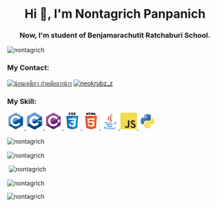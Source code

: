 <h1 align="center">Hi 👋, I'm Nontagrich Panpanich</h1>
<h3 align="center">Now, I'm student of Benjamarachutit Ratchaburi School.</h3>

<p align="left"> <img src="https://komarev.com/ghpvc/?username=nontagrich&label=Profile%20views&color=0e75b6&style=flat" alt="nontagrich" /> </p>

<h3 align="left">My Contact:</h3>
<p align="left">
<a href="https://www.facebook.com/profile.php?id=100072975150701" target="blank"><img align="center" src="https://raw.githubusercontent.com/rahuldkjain/github-profile-readme-generator/master/src/images/icons/Social/facebook.svg" alt="น้อนเหนียว กำหมัดลาาน้าา" height="30" width="40" /></a>
<a href="https://instagram.com/neokrubz_z" target="blank"><img align="center" src="https://raw.githubusercontent.com/rahuldkjain/github-profile-readme-generator/master/src/images/icons/Social/instagram.svg" alt="neokrubz_z" height="30" width="40" /></a>
</p>

<h3 align="left">My Skill: </h3>
<p align="left"> <a href="https://www.cprogramming.com/" target="_blank" rel="noreferrer"> <img src="https://raw.githubusercontent.com/devicons/devicon/master/icons/c/c-original.svg" alt="c" width="40" height="40"/> </a> <a href="https://www.w3schools.com/cpp/" target="_blank" rel="noreferrer"> <img src="https://raw.githubusercontent.com/devicons/devicon/master/icons/cplusplus/cplusplus-original.svg" alt="cplusplus" width="40" height="40"/> </a> <a href="https://www.w3schools.com/cs/" target="_blank" rel="noreferrer"> <img src="https://raw.githubusercontent.com/devicons/devicon/master/icons/csharp/csharp-original.svg" alt="csharp" width="40" height="40"/> </a> <a href="https://www.w3schools.com/css/" target="_blank" rel="noreferrer"> <img src="https://raw.githubusercontent.com/devicons/devicon/master/icons/css3/css3-original-wordmark.svg" alt="css3" width="40" height="40"/> </a> <a href="https://www.w3.org/html/" target="_blank" rel="noreferrer"> <img src="https://raw.githubusercontent.com/devicons/devicon/master/icons/html5/html5-original-wordmark.svg" alt="html5" width="40" height="40"/> </a> <a href="https://www.java.com" target="_blank" rel="noreferrer"> <img src="https://raw.githubusercontent.com/devicons/devicon/master/icons/java/java-original.svg" alt="java" width="40" height="40"/> </a> <a href="https://developer.mozilla.org/en-US/docs/Web/JavaScript" target="_blank" rel="noreferrer"> <img src="https://raw.githubusercontent.com/devicons/devicon/master/icons/javascript/javascript-original.svg" alt="javascript" width="40" height="40"/> </a> <a href="https://www.python.org" target="_blank" rel="noreferrer"> <img src="https://raw.githubusercontent.com/devicons/devicon/master/icons/python/python-original.svg" alt="python" width="40" height="40"/> </a> </p>

<p><img align="center" src="https://media.discordapp.net/attachments/920846680147001414/1028223098752860250/tumblr_499e70055b295ccadc3cc9d716fde109_0ad09c7e_500.gif" alt="nontagrich" width = "300"/></p>
<p><img align="center" src="https://cdn.discordapp.com/attachments/920846680147001414/1028217561629851688/WG8V.gif" alt="nontagrich" /></p>



<p>&nbsp;<img align="center" src="https://github-readme-stats.vercel.app/api?username=nontagrich&show_icons=true&locale=en" alt="nontagrich" /></p>

<p><img align="center" src="https://github-readme-streak-stats.herokuapp.com/?user=nontagrich&" alt="nontagrich" /></p>
<p><img align="left" src="https://github-readme-stats.vercel.app/api/top-langs?username=nontagrich&show_icons=true&locale=en&layout=compact" alt="nontagrich" /></p>


<!--
**Nontagrich/Nontagrich** is a ✨ _special_ ✨ repository because its `README.md` (this file) appears on your GitHub profile.

Here are some ideas to get you started:

- 🔭 I’m currently working on ...
- 🌱 I’m currently learning ...
- 👯 I’m looking to collaborate on ...
- 🤔 I’m looking for help with ...
- 💬 Ask me about ...
- 📫 How to reach me: ...
- 😄 Pronouns: ...
- ⚡ Fun fact: ...
-->
